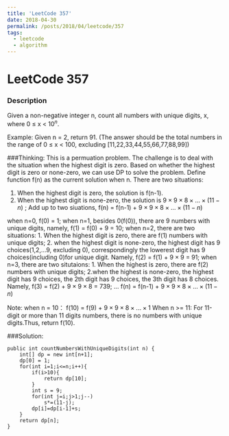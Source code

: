 ```yaml
---
title: 'LeetCode 357'
date: 2018-04-30
permalink: /posts/2018/04/leetcode/357
tags:
  - leetcode
  - algorithm
---
```


# LeetCode 357
### Description
Given a non-negative integer n, count all numbers with unique digits, x, where 0 ≤ x < $10^n$.

Example:
Given n = 2, return 91. (The answer should be the total numbers in the range of 0 ≤ x < 100, excluding [11,22,33,44,55,66,77,88,99])

###Thinking:
This is a permuation problem. The challenge is to deal with the situation when the highest digit is zero. Based on whether the highest digit is zero or none-zero, we can use DP to solve the problem.
Define function f(n) as the current solution when n. There are two situations:
1. When the highest digit is zero, the solution is f(n-1).
2. When the highest digit is none-zero, the solution is $9\times9\times8\times...\times(11-n)$ ;
Add up to two siuations, f(n) = f(n-1) + $9\times9\times8\times...\times(11-n)$

when n=0, f(0) = 1;
when n=1, besides 0(f(0)), there are 9 numbers with unique digits, namely, f(1) = f(0) + 9 = 10;
when n=2, there are two situations: 1. When the highest digit is zero, there are f(1) numbers with unique digits; 2. when the highest digit is none-zero, the highest digit has 9 choices(1,2,...9, excluding 0), correspondingly the lowerest digit has 9 choices(including 0)for unique digit. Namely, f(2) = f(1) + $9\times9$ = 91;
when n=3, there are two situtaions: 1. When the highest is zero, there are f(2) numbers with unique digits; 2.when the highest is none-zero, the highest digit has 9 choices, the 2th digit has 9 choices, the 3th digit has 8 choices. Namely, f(3) = f(2) + $9\times9\times8$ = 739;
...
f(n) = f(n-1) + $9\times9\times8\times...\times(11-n)$

Note:
when n = 10：
f(10) = f(9) + $9\times9\times8\times...\times1$
When n >= 11:
For 11-digit or more than 11 digits numbers, there is no numbers with unique digits.Thus, return f(10).

###Solution:
```
public int countNumbersWithUniqueDigits(int n) {
    int[] dp = new int[n+1];
    dp[0] = 1;
    for(int i=1;i<=n;i++){
        if(i>10){
            return dp[10];
        }
        int s = 9;
        for(int j=i;j>1;j--)
            s*=(11-j);
        dp[i]=dp[i-1]+s;
    }
    return dp[n];
}
```










